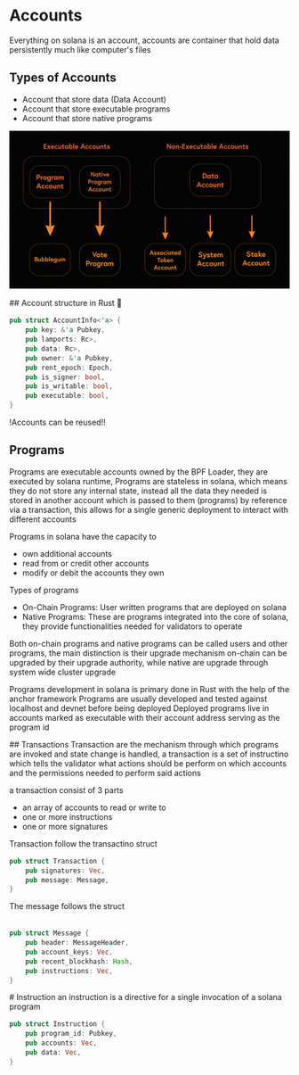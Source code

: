 # Accounts

Everything on solana is an account, accounts are container that hold data persistently much like computer's files

## Types of Accounts
- Account that store data (Data Account)
- Account that store executable programs
- Account that store native programs

![Example Image](./images/account_types.jpeg)

## Account structure in Rust 🦀
```rust 
pub struct AccountInfo<'a> {
    pub key: &'a Pubkey,
    pub lamports: Rc>,
    pub data: Rc>,
    pub owner: &'a Pubkey,
    pub rent_epoch: Epoch,
    pub is_signer: bool,
    pub is_writable: bool,
    pub executable: bool,
}
```

!Accounts can be reused!!

## Programs
Programs are executable accounts owned by the BPF Loader, they are executed by solana runtime,
Programs are stateless in solana, which means they do not store any internal state, instead
all the data they needed is stored in another account which is passed to them (programs) by reference
via a transaction, this allows for a single generic deployment to interact with different accounts

Programs in solana have the capacity to
- own additional accounts
- read from or credit other accounts
- modify or debit the accounts they own

Types of programs
- On-Chain Programs: User written programs that are deployed on solana
- Native Programs: These are programs integrated into the core of solana, they provide functionalities needed for validators to operate

Both on-chain programs and native programs can be called users and other programs, the main distinction is their upgrade mechanism
on-chain can be upgraded by their upgrade authority, while native are upgrade through system wide cluster upgrade

Programs development in solana is primary done in Rust with the help of the anchor framework
Programs are usually developed and tested against localhost and devnet before being deployed
Deployed programs live in accounts marked as executable with their account address serving as the program id 


## Transactions
Transaction are the mechanism through which programs are invoked and state change is handled, a transaction is a set of instructino
which tells the validator what actions should be perform on which accounts and the permissions needed to perform said actions

a transaction consist of 3 parts
- an array of accounts to read or write to 
- one or more instructions
- one or more signatures

Transaction follow the transactino struct

```rust
pub struct Transaction {
    pub signatures: Vec,
    pub message: Message,
}

```

The message follows the struct

```rust 

pub struct Message {
    pub header: MessageHeader,
    pub account_keys: Vec,
    pub recent_blockhash: Hash,
    pub instructions: Vec,
}

```


# Instruction
an instruction is a directive for a single invocation of a solana program 

```rust 
pub struct Instruction {
    pub program_id: Pubkey,
    pub accounts: Vec,
    pub data: Vec,
}
```